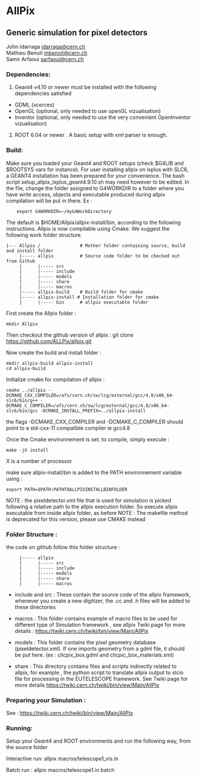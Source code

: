 
# AllPix     		    
## Generic simulation for pixel detectors	
                                                                                      
John Idarraga <idarraga@cern.ch>        
Mathieu Benoit <mbenoit@cern.ch>  
Samir Arfaoui  <sarfaoui@cern.ch>     

### Dependencies:

1) Geant4 v4.10 or newer must be installed with the following dependencies
satisfied

- GDML (xcerces)
- OpenGL (optional, only needed to use openGL vizualisation)
- Inventor  (optional, only needed to use the very convenient OpenInventor vizualisation)

2) ROOT 6.04 or newer .  A basic setup with xml parser is enough.

### Build:

Make sure you loaded your Geant4 and ROOT setups (check $G4LIB and $ROOTSYS vars for instance). For user installing allpix on lxplus with SLC6, a GEANT4 installation has been prepared for your convenience. The bash script setup_allpix_lxplus_geant4.9.10.sh may need however to be edited. In the file, change the folder assigned to G4WORKDIR to a folder where you have write access, objects and executable produced during allpix compilation will be put in there. Ex : 
```	
    export G4WORKDIR=~/myG4WorkDirectory	
```	

The default is $HOME/Allpix/allpix-install/bin, according to the following instructions.
Allpix is now compilable using Cmake. We suggest the following work folder structure. 	 
```	
|--- Allpix /  				# Mother folder containing source, build and install folder
	 |----- allpix 			# Source code folder to be checked out from Github 
	 |      |----- src 
	 |      |----- include
	 |      |----- models
	 |      |----- share
	 |      |----- macros 	 
	 |----- allpix-build 	# Build folder for cmake 
	 |----- allpix-install # Installation folder for cmake 
	 |		|----- bin		# allpix executable folder
```
First create the Allpix folder : 
	

	mkdir Allpix 

Then checkout the github version of allpix : 
    git clone https://github.com/ALLPix/allpix.git

Now create the build and install folder : 

	mkdir allpix-build allpix-install
	cd allpix-build 

Initialize cmake for compilation of allpix : 

	cmake ../allpix -DCMAKE_CXX_COMPILER=/afs/cern.ch/sw/lcg/external/gcc/4.8/x86_64-slc6/bin/g++ -DCMAKE_C_COMPILER=/afs/cern.ch/sw/lcg/external/gcc/4.8/x86_64-slc6/bin/gcc -DCMAKE_INSTALL_PREFIX=../allpix-install

	
the flags -DCMAKE_CXX_COMPILER and -DCMAKE_C_COMPILER should point to a std-cxx-11 compatible compiler ie gcc4.8 
	
	
Once the Cmake environnement is set, to compile, simply execute : 

	make -jX install 

X is a number of processor 
	
make sure allpix-install/bin is added to the PATH environnement variable using : 

	export PATH=$PATH:PATHTOALLPIXINSTALLBINFOLDER
	
NOTE : the pixeldetector.xml file that is used for simulation is picked following a relative path to the allpix execution folder. So execute allpix executable from inside allpix folder, as before
NOTE : The makefile method is deprecated for this version, please use CMAKE instead 
	

### Folder Structure : 


the code on github follow this folder structure : 

```
	 |----- allpix 			
	 |      |----- src 
	 |      |----- include
	 |      |----- models
	 |      |----- share
	 |      |----- macros 	
```

- include and src : These contain the source code of the allpix framework, whenever you create a new digitizer, the .cc and  .h
files will be added to these directories 

- macros : This folder contains example of macro files to be used for different type of Simulation framework , see allpix Twiki
page for more details : https://twiki.cern.ch/twiki/bin/view/Main/AllPix

- models : This folder contains the pixel geometry database (pixeldetector.xml). If one imports geometry from a gdml file, it
should be put here. (ex : clicpix_box.gdml and clicpic_box_materials.xml)

- share :  This directory contains files and scripts indirectly related to allpix, for example , the python script to translate
allpix output to slcio file for processing in the EUTELESCOPE framework. See Twiki page for more details https://twiki.cern.ch/twiki/bin/view/Main/AllPix
	
	

### Preparing your Simulation : 

See : https://twiki.cern.ch/twiki/bin/view/Main/AllPix


	
### Running:

Setup your Geant4 and ROOT environments and run the following
way, from the source folder

Interactive run:
    allpix macros/telescope1_vis.in

Batch run : 
    allpix macros/telescope1.in batch

